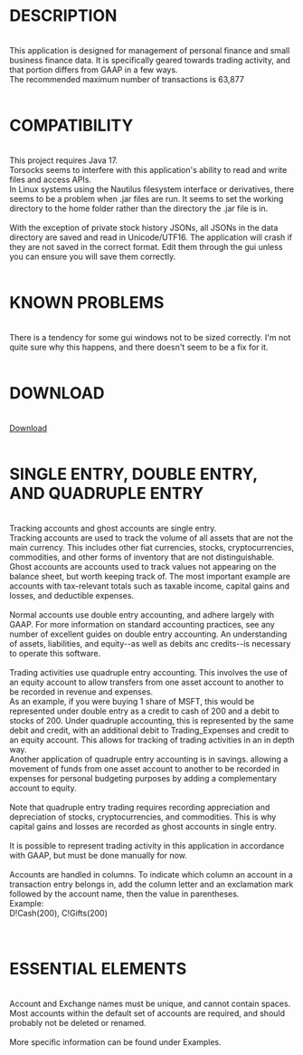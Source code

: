 <h1>DESCRIPTION</h1><br>
This application is designed for management of personal finance and small business finance data.  It is specifically geared towards trading activity, and that portion differs from GAAP in a few ways.<br>
The recommended maximum number of transactions is 63,877<br>
<br>
<h1>COMPATIBILITY</h1><br>
This project requires Java 17.<br>
Torsocks seems to interfere with this application's ability to read and write files and access APIs.<br>
In Linux systems using the Nautilus filesystem interface or derivatives, there seems to be a problem when .jar files are run.  It seems to set the working directory to the home folder rather than the directory the .jar file is in.<br>
<br>
With the exception of private stock history JSONs, all JSONs in the data directory are saved and read in Unicode/UTF16.  The application will crash if they are not saved in the correct format.  Edit them through the gui unless you can ensure you will save them correctly.<br>
<br>
<h1>KNOWN PROBLEMS</h1><br>
There is a tendency for some gui windows not to be sized correctly.  I'm not quite sure why this happens, and there doesn't seem to be a fix for it.<br>
<br>
<h1>DOWNLOAD</h1><br>
<a href="https://github.com/DonnyMatchen/DendroFinance/releases">Download</a><br>
<br>
<h1>SINGLE ENTRY, DOUBLE ENTRY, AND QUADRUPLE ENTRY</h1><br>
Tracking accounts and ghost accounts are single entry.<br>
Tracking accounts are used to track the volume of all assets that are not the main currency.  This includes other fiat currencies, stocks, cryptocurrencies, commodities, and other forms of inventory that are not distinguishable.<br>
Ghost accounts are accounts used to track values not appearing on the balance sheet, but worth keeping track of.  The most important example are accounts with tax-relevant totals such as taxable income, capital gains and losses, and deductible expenses.<br>
<br>
Normal accounts use double entry accounting, and adhere largely with GAAP.  For more information on standard accounting practices, see any number of excellent guides on double entry accounting.  An understanding of assets, liabilities, and equity--as well as debits anc credits--is necessary to operate this software.<br><br>
Trading activities use quadruple entry accounting.  This involves the use of an equity account to allow transfers from one asset account to another to be recorded in revenue and expenses.<br>
As an example, if you were buying 1 share of MSFT, this would be represented under double entry as a credit to cash of 200 and a debit to stocks of 200.  Under quadruple accounting, this is represented by the same debit and credit, with an additional debit to Trading_Expenses and credit to an equity account.  This allows for tracking of trading activities in an in depth way.<br>
Another application of quadruple entry accounting is in savings. allowing a movement of funds from one asset account to another to be recorded in expenses for personal budgeting purposes by adding a complementary account to equity.<br>
<br>
Note that quadruple entry trading requires recording appreciation and depreciation of stocks, cryptocurrencies, and commodities.  This is why capital gains and losses are recorded as ghost accounts in single entry.<br>
<br>
It is possible to represent trading activity in this application in accordance with GAAP, but must be done manually for now.<br>
<br>
Accounts are handled in columns.  To indicate which column an account in a transaction entry belongs in, add the column letter and an exclamation mark followed by the account name, then the value in parentheses.<br>
Example:<br>
D!Cash(200), C!Gifts(200)<br>
<br>
<br>
<h1>ESSENTIAL ELEMENTS</h1><br>
Account and Exchange names must be unique, and cannot contain spaces.<br>
Most accounts within the default set of accounts are required, and should probably not be deleted or renamed.<br>
<br>
More specific information can be found under Examples.